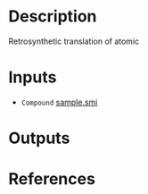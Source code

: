 # Description 
Retrosynthetic translation of atomic
# Inputs
* `Compound` [sample.smi](https://docs.ad3.io/media/apps/retrotrae/examples/input/sample.smi)


# Outputs

# References
